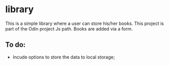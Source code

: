 # library
This is a simple library where a user can store his/her books. This project is part of the Odin project Js path.
Books are added via a form.

## To do: 
   * Incude options to store the data to local storage;
   
  
